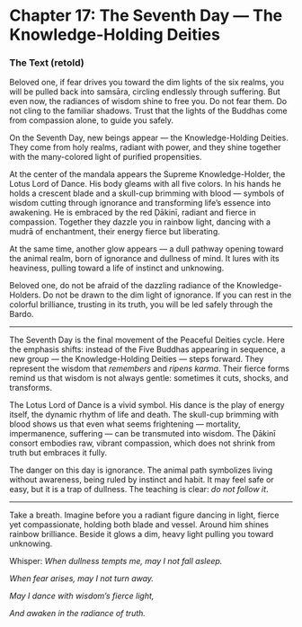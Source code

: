 # Chapter 17: The Seventh Day — The Knowledge-Holding Deities

### The Text (retold)

Beloved one, if fear drives you toward the dim lights of the six realms, you will be pulled back into samsāra, circling endlessly through suffering. But even now, the radiances of wisdom shine to free you. Do not fear them. Do not cling to the familiar shadows. Trust that the lights of the Buddhas come from compassion alone, to guide you safely.

On the Seventh Day, new beings appear — the Knowledge-Holding Deities. They come from holy realms, radiant with power, and they shine together with the many-colored light of purified propensities.

At the center of the mandala appears the Supreme Knowledge-Holder, the Lotus Lord of Dance. His body gleams with all five colors. In his hands he holds a crescent blade and a skull-cup brimming with blood — symbols of wisdom cutting through ignorance and transforming life’s essence into awakening. He is embraced by the red Ḍākinī, radiant and fierce in compassion. Together they dazzle you in rainbow light, dancing with a mudrā of enchantment, their energy fierce but liberating.

At the same time, another glow appears — a dull pathway opening toward the animal realm, born of ignorance and dullness of mind. It lures with its heaviness, pulling toward a life of instinct and unknowing.

Beloved one, do not be afraid of the dazzling radiance of the Knowledge-Holders. Do not be drawn to the dim light of ignorance. If you can rest in the colorful brilliance, trusting in its truth, you will be led safely through the Bardo.

---

The Seventh Day is the final movement of the Peaceful Deities cycle. Here the emphasis shifts: instead of the Five Buddhas appearing in sequence, a new group — the Knowledge-Holding Deities — steps forward. They represent the wisdom that *remembers* and *ripens karma*. Their fierce forms remind us that wisdom is not always gentle: sometimes it cuts, shocks, and transforms.

The Lotus Lord of Dance is a vivid symbol. His dance is the play of energy itself, the dynamic rhythm of life and death. The skull-cup brimming with blood shows us that even what seems frightening — mortality, impermanence, suffering — can be transmuted into wisdom. The Ḍākinī consort embodies raw, vibrant compassion, which does not shrink from truth but embraces it fully.

The danger on this day is ignorance. The animal path symbolizes living without awareness, being ruled by instinct and habit. It may feel safe or easy, but it is a trap of dullness. The teaching is clear: *do not follow it*.

---

Take a breath. Imagine before you a radiant figure dancing in light, fierce yet compassionate, holding both blade and vessel. Around him shines rainbow brilliance. Beside it glows a dim, heavy light pulling you toward unknowing.

Whisper:
*When dullness tempts me, may I not fall asleep.*

*When fear arises, may I not turn away.*

*May I dance with wisdom’s fierce light,*

*And awaken in the radiance of truth.*
